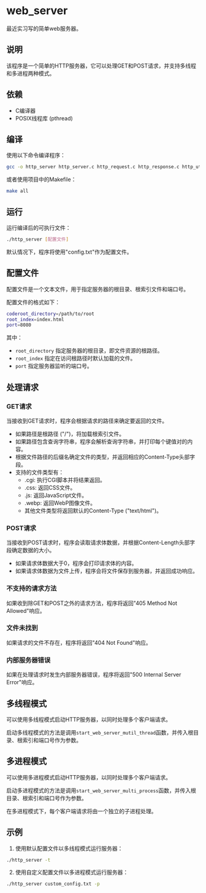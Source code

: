 # web_server
最近实习写的简单web服务器。

## 说明
该程序是一个简单的HTTP服务器，它可以处理GET和POST请求，并支持多线程和多进程两种模式。

## 依赖

- C编译器
- POSIX线程库 (pthread)

## 编译

使用以下命令编译程序：

```bash
gcc -o http_server http_server.c http_request.c http_response.c http_utils.c config_handler.c -lpthread
```

或者使用项目中的Makefile：

```bash
make all
```

## 运行

运行编译后的可执行文件：

```bash
./http_server [配置文件]
```

默认情况下，程序将使用"config.txt"作为配置文件。

## 配置文件

配置文件是一个文本文件，用于指定服务器的根目录、根索引文件和端口号。

配置文件的格式如下：

```bash
coderoot_directory=/path/to/root
root_index=index.html
port=8080
```

其中：

- `root_directory` 指定服务器的根目录，即文件资源的根路径。
- `root_index` 指定在访问根路径时默认加载的文件。
- `port` 指定服务器监听的端口号。

## 处理请求

### GET请求

当接收到GET请求时，程序会根据请求的路径来确定要返回的文件。

- 如果路径是根路径 ("/")，将加载根索引文件。
- 如果路径包含查询字符串，程序会解析查询字符串，并打印每个键值对的内容。
- 根据文件路径的后缀名确定文件的类型，并返回相应的Content-Type头部字段。
- 支持的文件类型有：
  - .cgi: 执行CGI脚本并将结果返回。
  - .css: 返回CSS文件。
  - .js: 返回JavaScript文件。
  - .webp: 返回WebP图像文件。
  - 其他文件类型将返回默认的Content-Type ("text/html")。

### POST请求

当接收到POST请求时，程序会读取请求体数据，并根据Content-Length头部字段确定数据的大小。

- 如果请求体数据大于0，程序会打印请求体的内容。
- 如果请求体数据为文件上传，程序会将文件保存到服务器，并返回成功响应。

### 不支持的请求方法

如果收到除GET和POST之外的请求方法，程序将返回"405 Method Not Allowed"响应。

### 文件未找到

如果请求的文件不存在，程序将返回"404 Not Found"响应。

### 内部服务器错误

如果在处理请求时发生内部服务器错误，程序将返回"500 Internal Server Error"响应。

## 多线程模式

可以使用多线程模式启动HTTP服务器，以同时处理多个客户端请求。

启动多线程模式的方法是调用`start_web_server_mutil_thread`函数，并传入根目录、根索引和端口号作为参数。

## 多进程模式

可以使用多进程模式启动HTTP服务器，以同时处理多个客户端请求。

启动多进程模式的方法是调用`start_web_server_multi_process`函数，并传入根目录、根索引和端口号作为参数。

在多进程模式下，每个客户端请求将由一个独立的子进程处理。

## 示例

1. 使用默认配置文件以多线程模式运行服务器：

```bash
./http_server -t
```

2. 使用自定义配置文件以多进程模式运行服务器：

```bash
./http_server custom_config.txt -p
```

## 
